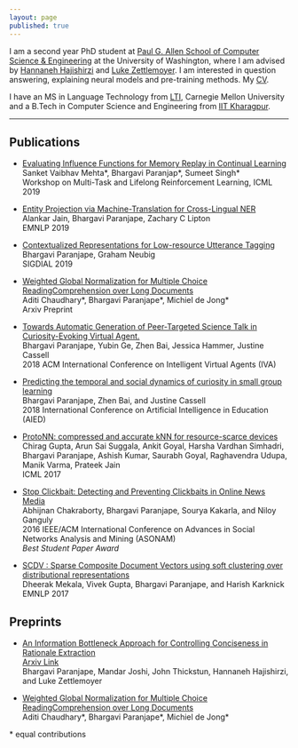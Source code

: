 ```yaml
---
layout: page
published: true
---
```


I am a second year PhD student at [Paul G. Allen School of Computer Science & Engineering](https://www.cs.washington.edu/) at the University of Washington, where I am advised by [Hannaneh Hajishirzi](https://homes.cs.washington.edu/~hannaneh/) and [Luke Zettlemoyer](https://www.cs.washington.edu/people/faculty/lsz). I am interested in question answering, explaining neural models and pre-training methods. My [CV](https://bhargaviparanjape.github.io/documents/Resume_2020.pdf).

I have an MS in Language Technology from [LTI](https://www.lti.cs.cmu.edu/), Carnegie Mellon University and a B.Tech in Computer Science and Engineering from [IIT Kharagpur](http://cse.iitkgp.ac.in/).


---

## Publications

- [Evaluating Influence Functions for Memory Replay in Continual Learning](https://drive.google.com/file/d/1RnWl5Nl2iK_uyVvS-l7xGpHmtAqgDkU5/view) <br />
Sanket Vaibhav Mehta\*, Bhargavi Paranjap\*, Sumeet Singh\* <br />
Workshop on Multi-Task and Lifelong Reinforcement Learning, ICML 2019

- [Entity Projection via Machine-Translation for Cross-Lingual NER](https://arxiv.org/pdf/1909.05356.pdf) <br />
Alankar Jain, Bhargavi Paranjape, Zachary C Lipton <br />
EMNLP 2019

- [Contextualized Representations for Low-resource Utterance Tagging](https://www.aclweb.org/anthology/W19-5909/) <br />
Bhargavi Paranjape, Graham Neubig <br />
SIGDIAL 2019

- [Weighted Global Normalization for Multiple Choice ReadingComprehension over Long Documents](https://arxiv.org/pdf/1812.02253.pdf) <br />
Aditi Chaudhary\*, Bhargavi Paranjape\*, Michiel de Jong\* <br />
Arxiv Preprint

- [Towards Automatic Generation of Peer-Targeted Science Talk in Curiosity-Evoking Virtual Agent.](https://zhenbai.io/wp-content/uploads/2018/10/IVA_2018_Camera_Ready.pdf) <br />
Bhargavi Paranjape, Yubin Ge, Zhen Bai, Jessica Hammer, Justine Cassell <br />
2018 ACM International Conference on Intelligent Virtual Agents (IVA)

- [Predicting the temporal and social dynamics of curiosity in small group learning](https://zhenbai.io/wp-content/uploads/2018/08/aied-2018-camera.pdf) <br />
Bhargavi Paranjape, Zhen Bai, and Justine Cassell <br />
2018 International Conference on Artificial Intelligence in Education (AIED)

- [ProtoNN: compressed and accurate kNN for resource-scarce devices](http://proceedings.mlr.press/v70/gupta17a/gupta17a.pdf) <br />
Chirag Gupta, Arun Sai Suggala, Ankit Goyal, Harsha Vardhan Simhadri, Bhargavi Paranjape, Ashish Kumar, Saurabh Goyal, Raghavendra Udupa, Manik Varma, Prateek Jain <br />
ICML 2017

- [Stop Clickbait: Detecting and Preventing Clickbaits in Online News Media](https://bhargaviparanjape.github.io/documents/ASONAM2016.pdf) <br />
Abhijnan Chakraborty, Bhargavi Paranjape, Sourya Kakarla, and Niloy Ganguly <br />
2016 IEEE/ACM International Conference on Advances in Social Networks Analysis and Mining (ASONAM) <br />
*Best Student Paper Award*

- [SCDV : Sparse Composite Document Vectors using soft clustering over distributional representations](https://arxiv.org/pdf/1612.06778.pdf) <br />
Dheerak Mekala, Vivek Gupta, Bhargavi Paranjape, and Harish Karknick <br />
EMNLP 2017


## Preprints

- [An Information Bottleneck Approach for Controlling Conciseness in Rationale Extraction](https://bhargaviparanjape.github.io/documents/Explainable_NLU_IB.pdf) <br />
[Arxiv Link](https://arxiv.org/abs/2005.00652) <br />
Bhargavi Paranjape, Mandar Joshi, John Thickstun, Hannaneh Hajishirzi, and Luke Zettlemoyer <br />

- [Weighted Global Normalization for Multiple Choice ReadingComprehension over Long Documents](https://arxiv.org/pdf/1812.02253.pdf) <br />
Aditi Chaudhary\*, Bhargavi Paranjape\*, Michiel de Jong\* <br />


\* equal contributions
